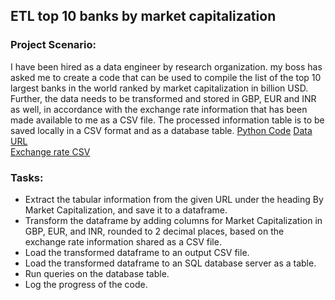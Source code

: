 ## ETL top 10 banks by market capitalization
### Project Scenario: 
I have been hired as a data engineer by research organization. my boss has asked me to create a code that can be used to compile the list of the top 10 largest banks in the world ranked by market capitalization in billion USD. Further, the data needs to be transformed and stored in GBP, EUR and INR as well, in accordance with the exchange rate information that has been made available to me as a CSV file. The processed information table is to be saved locally in a CSV format and as a database table.
[Python Code](https://github.com/alireza-gharibi/Portfolio/blob/main/ETL_World's%20Largest%20Banks_Project/ETL%20World's%20Largest%20Banks%20Project.ipynb)
[Data URL](https://web.archive.org/web/20230908091635)   
[Exchange rate CSV](https://cf-courses-data.s3.us.cloud-object-storage.appdomain.cloud/IBMSkillsNetwork-PY0221EN-Coursera/labs/v2/exchange_rate.csv) 

### Tasks:
- Extract the tabular information from the given URL under the heading By Market Capitalization, and save it to a dataframe.
- Transform the dataframe by adding columns for Market Capitalization in GBP, EUR, and INR, rounded to 2 decimal places, based on the exchange rate information shared as a CSV file.
- Load the transformed dataframe to an output CSV file.
- Load the transformed dataframe to an SQL database server as a table.
- Run queries on the database table.
- Log the progress of the code.
